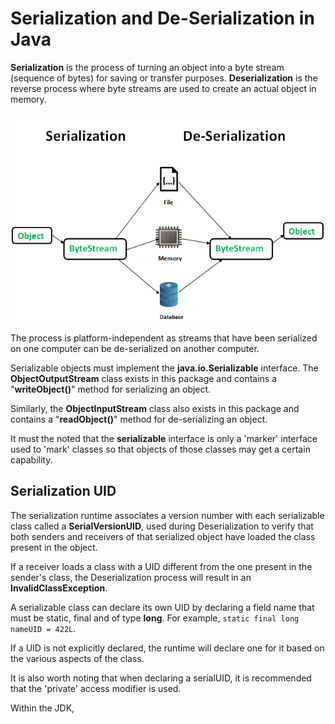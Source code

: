 # Serialization and De-Serialization in Java
**Serialization** is the process of turning an object into a byte stream (sequence of bytes) for saving or transfer purposes.
**Deserialization** is the reverse process where byte streams are used to create an actual object in memory.

![img_3.png](img_3.png)

The process is platform-independent as streams that have been serialized on one computer can be de-serialized on another computer.

Serializable objects must implement the **java.io.Serializable** interface.
The **ObjectOutputStream** class exists in this package and contains a "**writeObject()**" method for serializing an object.

Similarly, the **ObjectInputStream** class also exists in this package and contains a "**readObject()**" method for de-serializing an object.

It must the noted that the **serializable** interface is only a 'marker' interface used to 'mark' classes so that objects of those classes may get a certain capability.

## Serialization UID
The serialization runtime associates a version number with each serializable class called a **SerialVersionUID**, used during Deserialization to verify that both senders and receivers of that serialized object have loaded the class present in the object.

If a receiver loads a class with a UID different from the one present in the sender's class, the Deserialization process will result in an **InvalidClassException**.

A serializable class can declare its own UID by declaring a field name that must be static, final and of type **long**.
For example, `static final long nameUID = 422L`.

If a UID is not explicitly declared, the runtime will declare one for it based on the various aspects of the class.

It is also worth noting that when declaring a serialUID, it is recommended that the 'private' access modifier is used.

Within the JDK, 

